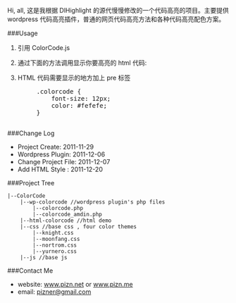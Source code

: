 Hi, all, 这是我根据 DlHighlight 的源代慢慢修改的一个代码高亮的项目。主要提供wordpress 代码高亮插件，普通的网页代码高亮方法和各种代码高亮配色方案。

###Usage
1.  引用 ColorCode.js
2.  通过下面的方法调用显示你要高亮的 html 代码:

    <script type="text/javascript">
        window.onload = function() {
            DlHighlight.HELPERS.highlightByName('colorcode', 'pre', '', false );
        }
    </script>

3. HTML 代码需要显示的地方加上 pre 标签

    <pre name="ColorCode" class="css">
        .colorcode {
            font-size: 12px;
            color: #fefefe;
        }
    </pre>

###Change Log

* Project Create:          2011-11-29
* Wordpress Plugin:        2011-12-06
* Change Project File:     2011-12-07
* Add HTML Style :         2011-12-20

###Project Tree

    |--ColorCode
        |--wp-colorcode //wordpress plugin's php files
            |--colorcode.php
            |--colorcode_amdin.php
        |--html-colorcode //html demo
        |--css //base css , four color themes
            |--knight.css
            |--moonfang.css
            |--nortrom.css
            |--yurnero.css
        |--js //base js


###Contact Me

* website: www.pizn.net or www.pizn.me
* email: pizner@gmail.com
